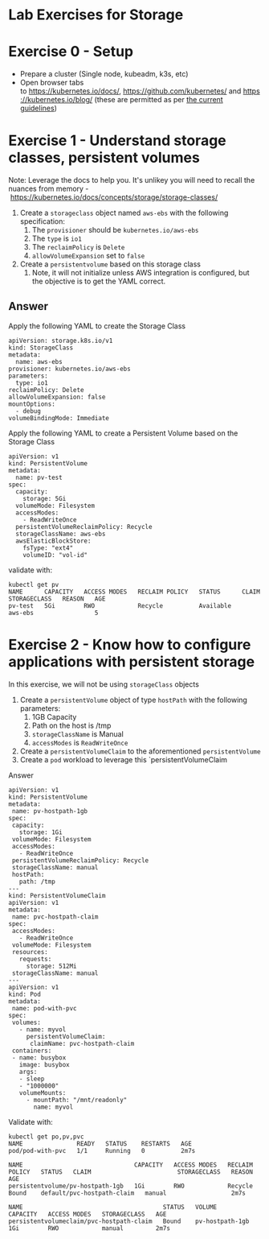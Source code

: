 Lab Exercises for Storage
=========================

Exercise 0 - Setup
======================================================================================================

-   Prepare a cluster (Single node, kubeadm, k3s, etc)
-   Open browser tabs to <https://kubernetes.io/docs/>, <https://github.com/kubernetes/> and <https://kubernetes.io/blog/> (these are permitted as per [the current guidelines](https://docs.linuxfoundation.org/tc-docs/certification/certification-resources-allowed#certified-kubernetes-administrator-cka-and-cerified-kubernetes-application-developer-ckad))

Exercise 1 - Understand storage classes, persistent volumes
===========================================================

Note: Leverage the docs to help you. It's unlikey you will need to recall the nuances from memory - <https://kubernetes.io/docs/concepts/storage/storage-classes/>

1.  Create a `storageclass` object named `aws-ebs` with the following specification:
    1.  The `provisioner` should be `kubernetes.io/aws-ebs`
    2.  The `type` is `io1`
    3.  The `reclaimPolicy` is `Delete`
    4.  `allowVolumeExpansion` set to `false`
2.  Create a `persistentvolume` based on this storage class
    1.  Note, it will not initialize unless AWS integration is configured, but the objective is to get the YAML correct.

## Answer
Apply the following YAML to create the Storage Class

```source-yaml
apiVersion: storage.k8s.io/v1
kind: StorageClass
metadata:
  name: aws-ebs
provisioner: kubernetes.io/aws-ebs
parameters:
  type: io1
reclaimPolicy: Delete
allowVolumeExpansion: false
mountOptions:
  - debug
volumeBindingMode: Immediate
```

Apply the following YAML to create a Persistent Volume based on the Storage Class

```source-yaml
apiVersion: v1
kind: PersistentVolume
metadata:
  name: pv-test
spec:
  capacity:
    storage: 5Gi
  volumeMode: Filesystem
  accessModes:
    - ReadWriteOnce
  persistentVolumeReclaimPolicy: Recycle
  storageClassName: aws-ebs
  awsElasticBlockStore:
    fsType: "ext4"
    volumeID: "vol-id"
```

validate with:

```source-shell
kubectl get pv
NAME      CAPACITY   ACCESS MODES   RECLAIM POLICY   STATUS      CLAIM   STORAGECLASS   REASON   AGE
pv-test   5Gi        RWO            Recycle          Available           aws-ebs                 5
```

Exercise 2 - Know how to configure applications with persistent storage
========================================================================

In this exercise, we will not be using `storageClass` objects

1.  Create a `persistentVolume` object of type `hostPath` with the following parameters:
    1.  1GB Capacity
    2.  Path on the host is /tmp
    3.  `storageClassName` is Manual
    4.  `accessModes` is `ReadWriteOnce`
2.  Create a `persistentVolumeClaim` to the aforementioned `persistentVolume`
3.  Create a `pod` workload to leverage this `persistentVolumeClaim

Answer

```source-yaml
apiVersion: v1
kind: PersistentVolume
metadata:
 name: pv-hostpath-1gb
spec:
 capacity:
   storage: 1Gi
 volumeMode: Filesystem
 accessModes:
   - ReadWriteOnce
 persistentVolumeReclaimPolicy: Recycle
 storageClassName: manual
 hostPath:
   path: /tmp
---
kind: PersistentVolumeClaim
apiVersion: v1
metadata:
 name: pvc-hostpath-claim
spec:
 accessModes:
   - ReadWriteOnce
 volumeMode: Filesystem
 resources:
   requests:
     storage: 512Mi
 storageClassName: manual
---
apiVersion: v1
kind: Pod
metadata:
 name: pod-with-pvc
spec:
 volumes:
   - name: myvol
     persistentVolumeClaim:
      claimName: pvc-hostpath-claim
 containers:
 - name: busybox
   image: busybox
   args:
   - sleep
   - "1000000"
   volumeMounts:
     - mountPath: "/mnt/readonly"
       name: myvol
```

Validate with:

```source-shell
kubectl get po,pv,pvc
NAME               READY   STATUS    RESTARTS   AGE
pod/pod-with-pvc   1/1     Running   0          2m7s

NAME                               CAPACITY   ACCESS MODES   RECLAIM POLICY   STATUS   CLAIM                        STORAGECLASS   REASON   AGE
persistentvolume/pv-hostpath-1gb   1Gi        RWO            Recycle          Bound    default/pvc-hostpath-claim   manual                  2m7s

NAME                                       STATUS   VOLUME            CAPACITY   ACCESS MODES   STORAGECLASS   AGE
persistentvolumeclaim/pvc-hostpath-claim   Bound    pv-hostpath-1gb   1Gi        RWO            manual         2m7s
```